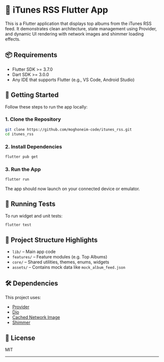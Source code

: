 # 🎵 iTunes RSS Flutter App

This is a Flutter application that displays top albums from the iTunes RSS feed. It demonstrates clean architecture, state management using Provider, and dynamic UI rendering with network images and shimmer loading effects.

## 📦 Requirements

- Flutter SDK >= 3.7.0
- Dart SDK >= 3.0.0
- Any IDE that supports Flutter (e.g., VS Code, Android Studio)

## 🚀 Getting Started

Follow these steps to run the app locally:

### 1. Clone the Repository

```bash
git clone https://github.com/moghoneim-code/itunes_rss.git
cd itunes_rss
```

### 2. Install Dependencies

```bash
flutter pub get
```

### 3. Run the App

```bash
flutter run
```

The app should now launch on your connected device or emulator.

## 🧪 Running Tests

To run widget and unit tests:

```bash
flutter test
```

## 📁 Project Structure Highlights

- `lib/` – Main app code
- `features/` – Feature modules (e.g. Top Albums)
- `core/` – Shared utilities, themes, enums, widgets
- `assets/` – Contains mock data like `mock_album_feed.json`

## 🛠 Dependencies

This project uses:

- [Provider](https://pub.dev/packages/provider)
- [Dio](https://pub.dev/packages/dio)
- [Cached Network Image](https://pub.dev/packages/cached_network_image)
- [Shimmer](https://pub.dev/packages/shimmer)

## 📄 License

MIT

---

